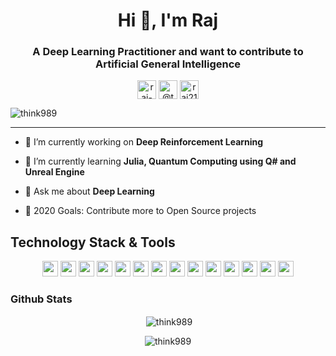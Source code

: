
<h1 align="center">Hi 👋, I'm Raj</h1>
<h3 align="center">A Deep Learning Practitioner and want to contribute to Artificial General Intelligence</h3>
<p align="center">
<a href="https://linkedin.com/in/raj-shah-312373112" target="blank"><img align="center" src="https://img.shields.io/badge/linkedin-%230077B5.svg?&style=for-the-badge&logo=linkedin&logoColor=black" alt="raj-shah-312373112" height="30"/></a>
<a href="https://medium.com/@think989" target="blank"><img align="center" src="https://img.shields.io/badge/medium-%2312100E.svg?&style=for-the-badge&logo=medium&logoColor=white" alt="@think989" height="30"/></a>
<a href="mailto:raj21101998@gmail.com?subject=Hello%20Raj,%20From%20Github" target="blank"><img align="center" src="https://img.shields.io/badge/gmail-%23D14836.svg?&style=for-the-badge&logo=gmail&logoColor=white" alt="raj21101998@gmail.com" height="30"/></a>
</p>

<p align="left"> <img src="https://komarev.com/ghpvc/?username=think989&color=ff69b4&style=flat-square" alt="think989" /> </p>

---


- 🔭 I’m currently working on **Deep Reinforcement Learning**

- 🌱 I’m currently learning **Julia, Quantum Computing using Q# and Unreal Engine**

- 💬 Ask me about **Deep Learning**

- 🥅 2020 Goals: Contribute more to Open Source projects

## Technology Stack & Tools
<p align="center"><img src="https://img.shields.io/badge/python%20-%2314354C.svg?&style=for-the-badge&logo=python&logoColor=white" height="25"/> <img src="https://img.shields.io/badge/PyTorch%20-%23EE4C2C.svg?&style=for-the-badge&logo=PyTorch&logoColor=white" height="25"/>  <img src="https://img.shields.io/badge/Jupyter%20-%23F37626.svg?&style=for-the-badge&logo=Jupyter&logoColor=white" height="25"/> <img src="https://img.shields.io/badge/git%20-%23F05033.svg?&style=for-the-badge&logo=git&logoColor=white" height="25"/> <img src="https://img.shields.io/badge/github%20-%23121011.svg?&style=for-the-badge&logo=github&logoColor=white" height="25"/> <img src="https://img.shields.io/badge/html5%20-%23E34F26.svg?&style=for-the-badge&logo=html5&logoColor=white" height="25"/> <img src="https://img.shields.io/badge/css3%20-%231572B6.svg?&style=for-the-badge&logo=css3&logoColor=white" height="25"/> <img src="https://img.shields.io/badge/react%20-%2320232a.svg?&style=for-the-badge&logo=react&logoColor=%2361DAFB" height="25"/> <img src="https://img.shields.io/badge/bootstrap%20-%23563D7C.svg?&style=for-the-badge&logo=bootstrap&logoColor=white" height="25"/> <img src="https://img.shields.io/badge/Editor-VSCode-blue?style=for-the-badge&logo=visual-studio-code&logoColor=blue" height="25"/> <img src="https://img.shields.io/badge/OPENCV-orange?style=for-the-badge" height="25"/> <img src="https://img.shields.io/badge/Annotation%20Tool-CVAT-black?style=for-the-badge" height="25"/> <img src="https://img.shields.io/badge/OPTIMIZATION%20TOOL-OPENVINO-red?style=for-the-badge" height="25"/> <img src="https://img.shields.io/badge/BLENDER-yellow?style=for-the-badge&logo=blender&logoColor=black" height="25"/>

### Github Stats
<p align="center">&nbsp;<img align="center" src="https://github-readme-stats.think989.vercel.app/api?username=think989&show_icons=true&theme=highcontrast&include_all_commits=true" alt="think989" /></p>

<p align="center"><img align="center" src="https://github-readme-stats.think989.vercel.app/api/top-langs/?username=think989&layout=compact&hide=html&theme=cobalt" alt="think989" /></p>
